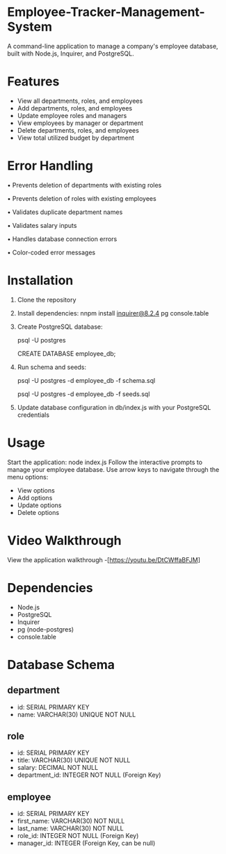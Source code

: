 # Employee-Tracker-Management-System

A command-line application to manage a company's employee database,
built with Node.js, Inquirer, and PostgreSQL.

# Features

* View all departments, roles, and employees
* Add departments, roles, and employees
* Update employee roles and managers
* View employees by manager or department
* Delete departments, roles, and employees
* View total utilized budget by department

# Error Handling

  • Prevents deletion of departments with existing roles

  • Prevents deletion of roles with existing employees

  • Validates duplicate department names

  • Validates salary inputs

  • Handles database connection errors

  • Color-coded error messages


# Installation

1. Clone the repository

2. Install dependencies:  nnpm install inquirer@8.2.4 pg console.table

3. Create PostgreSQL database:

      psql -U postgres

      CREATE DATABASE employee_db;

4. Run schema and seeds:

      psql -U postgres -d employee_db -f schema.sql

      psql -U postgres -d employee_db -f seeds.sql

5. Update database configuration in db/index.js with your PostgreSQL credentials

# Usage

  Start the application: node index.js
  Follow the interactive prompts to manage your employee database.
  Use arrow keys to navigate through the menu options:
   - View options
   - Add options
   - Update options
   - Delete options

# Video Walkthrough

View the application walkthrough -[https://youtu.be/DtCWffaBFJM]

# Dependencies

* Node.js
* PostgreSQL
* Inquirer
* pg (node-postgres)
* console.table

# Database Schema

## department

* id: SERIAL PRIMARY KEY
* name: VARCHAR(30) UNIQUE NOT NULL

## role

* id: SERIAL PRIMARY KEY
* title: VARCHAR(30) UNIQUE NOT NULL
* salary: DECIMAL NOT NULL
* department_id: INTEGER NOT NULL (Foreign Key)

## employee

* id: SERIAL PRIMARY KEY
* first_name: VARCHAR(30) NOT NULL
* last_name: VARCHAR(30) NOT NULL
* role_id: INTEGER NOT NULL (Foreign Key)
* manager_id: INTEGER (Foreign Key, can be null)
